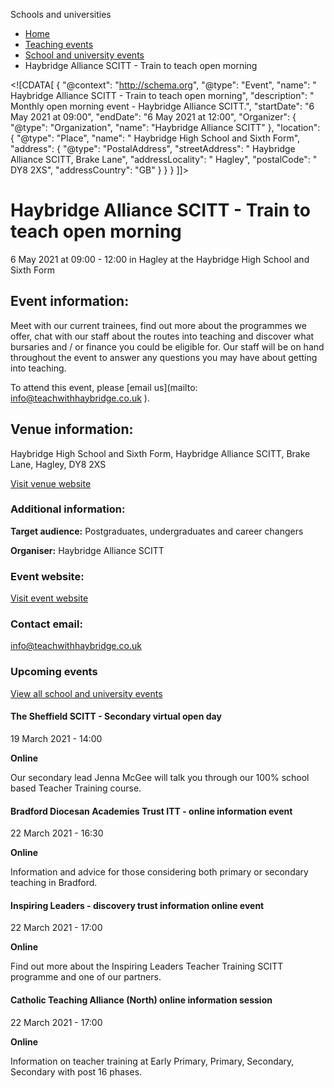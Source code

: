 Schools and universities

*   [Home](/)
*   [Teaching events](/teaching-events)
*   [School and university events](/teaching-events/training-provider-events)
*   Haybridge Alliance SCITT - Train to teach open morning

<!\[CDATA\[ { "@context": "http://schema.org", "@type": "Event", "name": " Haybridge Alliance SCITT - Train to teach open morning", "description": " Monthly open morning event - Haybridge Alliance SCITT.", "startDate": "6 May 2021 at 09:00", "endDate": "6 May 2021 at 12:00", "Organizer": { "@type": "Organization", "name": "Haybridge Alliance SCITT" }, "location": { "@type": "Place", "name": " Haybridge High School and Sixth Form", "address": { "@type": "PostalAddress", "streetAddress": " Haybridge Alliance SCITT, Brake Lane", "addressLocality": " Hagley", "postalCode": " DY8 2XS", "addressCountry": "GB" } } } \]\]>

Haybridge Alliance SCITT - Train to teach open morning
======================================================

6 May 2021 at 09:00 - 12:00 in Hagley at the Haybridge High School and Sixth Form

Event information:
------------------

Meet with our current trainees, find out more about the programmes we offer, chat with our staff about the routes into teaching and discover what bursaries and / or finance you could be eligible for. Our staff will be on hand throughout the event to answer any questions you may have about getting into teaching.

To attend this event, please [email us](mailto: info@teachwithhaybridge.co.uk ).

Venue information:
------------------

Haybridge High School and Sixth Form, Haybridge Alliance SCITT, Brake Lane, Hagley, DY8 2XS

[Visit venue website](http://www.teachwithhaybridge.co.uk/ "Haybridge High School and Sixth Form")

### Additional information:

**Target audience:** Postgraduates, undergraduates and career changers

**Organiser:** Haybridge Alliance SCITT

### Event website:

[Visit event website](http://www.teachwithhaybridge.co.uk/)

### Contact email:

[info@teachwithhaybridge.co.uk](mailto:info@teachwithhaybridge.co.uk)

### Upcoming events

[View all school and university events](/teaching-events/training-provider-events)

[](/teaching-events/training-provider-events/210319-the-sheffield-scitt-secondary-virtual-open-day)

#### The Sheffield SCITT - Secondary virtual open day

19 March 2021 - 14:00

**Online**

Our secondary lead Jenna McGee will talk you through our 100% school based Teacher Training course.

[](/teaching-events/training-provider-events/210322-bradford-diocesan-academies-trust-itt-online-information-event)

#### Bradford Diocesan Academies Trust ITT - online information event

22 March 2021 - 16:30

**Online**

Information and advice for those considering both primary or secondary teaching in Bradford.

[](/teaching-events/training-provider-events/210322-inspiring-leaders-discovery-trust-information-online-event)

#### Inspiring Leaders - discovery trust information online event

22 March 2021 - 17:00

**Online**

Find out more about the Inspiring Leaders Teacher Training SCITT programme and one of our partners.

[](/teaching-events/training-provider-events/210322-catholic-teaching-alliance-north-online-information-session)

#### Catholic Teaching Alliance (North) online information session

22 March 2021 - 17:00

**Online**

Information on teacher training at Early Primary, Primary, Secondary, Secondary with post 16 phases.